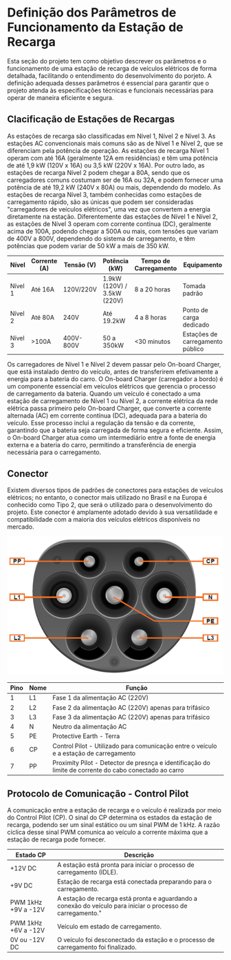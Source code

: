 # Definição dos Parâmetros de Funcionamento da Estação de Recarga
Esta seção do projeto tem como objetivo descrever os parâmetros e o funcionamento de uma estação de recarga de veículos elétricos de forma detalhada, facilitando o entendimento do desenvolvimento do porjeto. A definição adequada desses parâmetros é essencial para garantir que o projeto atenda às especificações técnicas e funcionais necessárias para operar de maneira eficiente e segura.

## Clacificação de Estações de Recargas
As estações de recarga são classificadas em Nível 1, Nível 2 e Nível 3. As estações AC convencionais mais comuns são as de Nível 1 e Nível 2, que se diferenciam pela potência de operação. As estações de recarga Nível 1 operam com até 16A (geralmente 12A em residências) e têm uma potência de até 1,9 kW (120V x 16A) ou 3,5 kW (220V x 16A). Por outro lado, as estações de recarga Nível 2 podem chegar a 80A, sendo que os carregadores comuns costumam ser de 16A ou 32A, e podem fornecer uma potência de até 19,2 kW (240V x 80A) ou mais, dependendo do modelo. As estações de recarga Nível 3, também conhecidas como estações de carregamento rápido, são as únicas que podem ser consideradas "carregadores de veículos elétricos", uma vez que convertem a energia diretamente na estação. Diferentemente das estações de Nível 1 e Nível 2, as estações de Nível 3 operam com corrente contínua (DC), geralmente acima de 100A, podendo chegar a 500A ou mais, com tensões que variam de 400V a 800V, dependendo do sistema de carregamento, e têm potências que podem variar de 50 kW a mais de 350 kW. 

| Nível      | Corrente (A) | Tensão (V) | Potência (kW) | Tempo de Carregamento | Equipamento                         |
|------------|---------------|------------|----------------|-----------------------|-------------------------------------|
| Nível 1    | Até 16A      | 120V/220V  | 1.9kW (120V) / 3.5kW (220V) | 8 a 20 horas         | Tomada padrão                       |
| Nível 2    | Até 80A      | 240V       | Até 19.2kW    | 4 a 8 horas           | Ponto de carga dedicado             |
| Nível 3    | >100A        | 400V-800V  | 50 a 350kW    | <30 minutos           | Estações de carregamento público    |

Os carregadores de Nível 1 e Nível 2 devem passar pelo On-board Charger, que está instalado dentro do veículo, antes de transferirem efetivamente a energia para a bateria do carro. O On-board Charger (carregador a bordo) é um componente essencial em veículos elétricos que gerencia o processo de carregamento da bateria. Quando um veículo é conectado a uma estação de carregamento de Nível 1 ou Nível 2, a corrente elétrica da rede elétrica passa primeiro pelo On-board Charger, que converte a corrente alternada (AC) em corrente contínua (DC), adequada para a bateria do veículo. Esse processo inclui a regulação da tensão e da corrente, garantindo que a bateria seja carregada de forma segura e eficiente. Assim, o On-board Charger atua como um intermediário entre a fonte de energia externa e a bateria do carro, permitindo a transferência de energia necessária para o carregamento.

## Conector
Existem diversos tipos de padrões de conectores para estações de veículos elétricos; no entanto, o conector mais utilizado no Brasil e na Europa é conhecido como Tipo 2, que será o utilizado para o desenvolvimento do projeto. Este conector é amplamente adotado devido à sua versatilidade e compatibilidade com a maioria dos veículos elétricos disponíveis no mercado.

<p align="center">
    <img src="Imagens/Conector%20tipo%202.png" alt="Conector Tipo 2">
</p>

| Pino | Nome             | Função                                                   |
|------|------------------|----------------------------------------------------------|
| 1    | L1   | Fase 1 da alimentação AC (220V)                          |
| 2    | L2   | Fase 2 da alimentação AC (220V) apenas para trifásico    |
| 3    | L3   | Fase 3 da alimentação AC (220V) apenas para trifásico    |
| 4    | N    | Neutro da alimentação AC                                 |
| 5    | PE   | Protective Earth - Terra                                 |
| 6    | CP   | Control Pilot - Utilizado para comunicação entre o veículo e a estação de carregamento |
| 7    | PP   | Proximity Pilot - Detector de presnça e identificação do limite de corrente do cabo conectado ao carro         |


## Protocolo de Comunicação - Control Pilot
A comunicação entre a estação de recarga e o veículo é realizada por meio do Control Pilot (CP). O sinal do CP determina os estados da estação de recarga, podendo ser um sinal estático ou um sinal PWM de 1 kHz. A razão cíclica desse sinal PWM comunica ao veículo a corrente máxima que a estação de recarga pode fornecer.

| Estado  CP          | Descrição                                                                                  |
|---------------------|--------------------------------------------------------------------------------------------|
| +12V DC                 | A estação está pronta para iniciar o processo de carregamento (IDLE).                     |
| +9V DC                  | Estação de recarga está conectada preparando para o carregamento.                         |
| PWM 1kHz +9V a -12V     | A estação de recarga está pronta e aguardando a conexão do veículo para iniciar o processo de carregamento."   |
| PWM 1kHz +6V a -12V     | Veículo em estado de carregamento.                                                        |
| 0V ou -12V DC           | O veículo foi desconectado da estação e o processo de carregamento foi finalizado.        |



